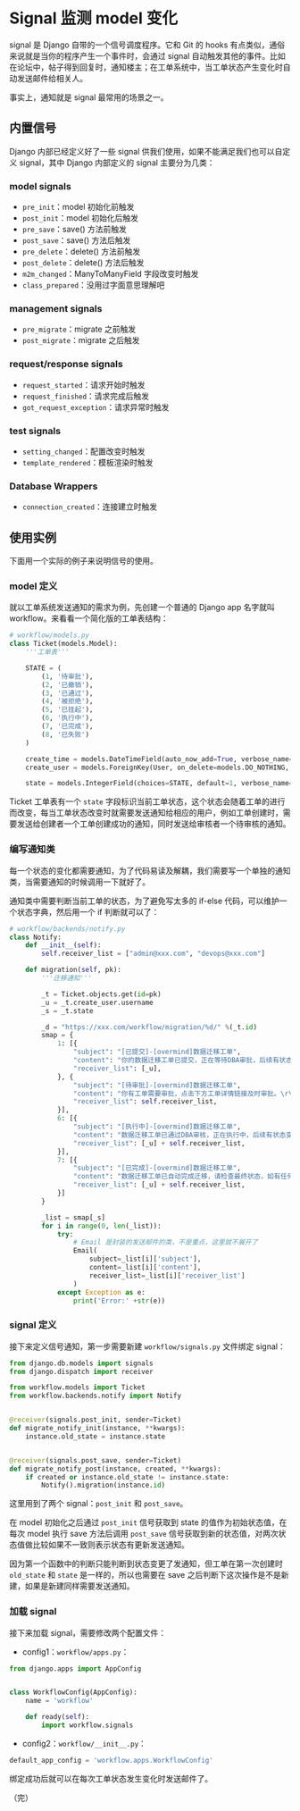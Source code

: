 # Signal 监测 model 变化

signal 是 Django 自带的一个信号调度程序。它和 Git 的 hooks 有点类似，通俗来说就是当你的程序产生一个事件时，会通过 signal 自动触发其他的事件。比如在论坛中，帖子得到回复时，通知楼主；在工单系统中，当工单状态产生变化时自动发送邮件给相关人。

事实上，通知就是 signal 最常用的场景之一。

## 内置信号

Django 内部已经定义好了一些 signal 供我们使用，如果不能满足我们也可以自定义 signal，其中 Django 内部定义的 signal 主要分为几类：

### model signals

* `pre_init`：model 初始化前触发
* `post_init`：model 初始化后触发
* `pre_save`：save() 方法前触发
* `post_save`：save() 方法后触发
* `pre_delete`：delete() 方法前触发
* `post_delete`：delete() 方法后触发
* `m2m_changed`：ManyToManyField 字段改变时触发
* `class_prepared`：没用过字面意思理解吧

### management signals

* `pre_migrate`：migrate 之前触发
* `post_migrate`：migrate 之后触发

### request/response signals

* `request_started`：请求开始时触发
* `request_finished`：请求完成后触发
* `got_request_exception`：请求异常时触发

### test signals

* `setting_changed`：配置改变时触发
* `template_rendered`：模板渲染时触发

### Database Wrappers

* `connection_created`：连接建立时触发

## 使用实例

下面用一个实际的例子来说明信号的使用。

### model 定义

就以工单系统发送通知的需求为例，先创建一个普通的 Django app 名字就叫 workflow。来看看一个简化版的工单表结构：

```python
# workflow/models.py
class Ticket(models.Model):
    '''工单表'''

    STATE = (
        (1, '待审批'),
        (2, '已撤销'),
        (3, '已通过'),
        (4, '被拒绝'),
        (5, '已挂起'),
        (6, '执行中'),
        (7, '已完成'),
        (8, '已失败')
    )

    create_time = models.DateTimeField(auto_now_add=True, verbose_name='创建时间')
    create_user = models.ForeignKey(User, on_delete=models.DO_NOTHING, verbose_name='创建用户')

    state = models.IntegerField(choices=STATE, default=1, verbose_name='工单状态')
```

Ticket 工单表有一个 `state` 字段标识当前工单状态，这个状态会随着工单的进行而改变，每当工单状态改变时就需要发送通知给相应的用户，例如工单创建时，需要发送给创建者一个工单创建成功的通知，同时发送给审核者一个待审核的通知。

### 编写通知类

每一个状态的变化都需要通知，为了代码易读及解耦，我们需要写一个单独的通知类，当需要通知的时候调用一下就好了。

通知类中需要判断当前工单的状态，为了避免写太多的 if-else 代码，可以维护一个状态字典，然后用一个 if 判断就可以了：

```python
# workflow/backends/notify.py
class Notify:
    def __init__(self):
        self.receiver_list = ["admin@xxx.com", "devops@xxx.com"]

    def migration(self, pk):
        '''迁移通知'''

        _t = Ticket.objects.get(id=pk)
        _u = _t.create_user.username
        _s = _t.state

        _d = "https://xxx.com/workflow/migration/%d/" %(_t.id)
        smap = {
            1: [{
                "subject": "[已提交]-[overmind]数据迁移工单",
                "content": "你的数据迁移工单已提交，正在等待DBA审批，后续有状态变更将会自动通知你。\r\n\r\n工单详情：%s" %_d,
                "receiver_list": [_u],
            }, {
                "subject": "[待审批]-[overmind]数据迁移工单",
                "content": "你有工单需要审批，点击下方工单详情链接及时审批。\r\n\r\n工单详情：%s" %_d,
                "receiver_list": self.receiver_list,
            }],
            6: [{
                "subject": "[执行中]-[overmind]数据迁移工单",
                "content": "数据迁移工单已通过DBA审核，正在执行中，后续有状态变更将会自动通知你。\r\n\r\n工单详情：%s" %_d,
                "receiver_list": [_u] + self.receiver_list,
            }],
            7: [{
                "subject": "[已完成]-[overmind]数据迁移工单",
                "content": "数据迁移工单已自动完成迁移，请检查最终状态，如有任何疑问随时联系DBA。\r\n\r\n工单详情：%s" %_d,
                "receiver_list": [_u] + self.receiver_list,
            }]
        }

        _list = smap[_s]
        for i in range(0, len(_list)):
            try:
                # Email 是封装的发送邮件的类，不是重点，这里就不展开了
                Email(
                    subject=_list[i]['subject'], 
                    content=_list[i]['content'], 
                    receiver_list=_list[i]['receiver_list']
                )
            except Exception as e:
                print('Error:' +str(e))
```

### signal 定义

接下来定义信号通知，第一步需要新建 `workflow/signals.py` 文件绑定 signal：

```python
from django.db.models import signals
from django.dispatch import receiver

from workflow.models import Ticket
from workflow.backends.notify import Notify


@receiver(signals.post_init, sender=Ticket)
def migrate_notify_init(instance, **kwargs):
    instance.old_state = instance.state


@receiver(signals.post_save, sender=Ticket)
def migrate_notify_post(instance, created, **kwargs):
    if created or instance.old_state != instance.state:
        Notify().migration(instance.id)
```

这里用到了两个 signal：`post_init` 和 `post_save`。

在 model 初始化之后通过 `post_init` 信号获取到 state 的值作为初始状态值，在每次 model 执行 save 方法后调用 `post_save` 信号获取到新的状态值，对两次状态值做比较如果不一致则表示状态有更新发送通知。

因为第一个函数中的判断只能判断到状态变更了发通知，但工单在第一次创建时 `old_state` 和 `state` 是一样的，所以也需要在 save 之后判断下这次操作是不是新建，如果是新建同样需要发送通知。

### 加载 signal

接下来加载 signal，需要修改两个配置文件：

* config1：`workflow/apps.py`：

```python
from django.apps import AppConfig


class WorkflowConfig(AppConfig):
    name = 'workflow'

    def ready(self):
        import workflow.signals
```

* config2：`workflow/__init__.py`：

```python
default_app_config = 'workflow.apps.WorkflowConfig'
```

绑定成功后就可以在每次工单状态发生变化时发送邮件了。

（完）
